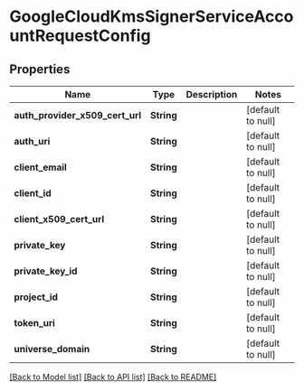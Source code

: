 # GoogleCloudKmsSignerServiceAccountRequestConfig

## Properties

| Name                            | Type       | Description | Notes             |
| ------------------------------- | ---------- | ----------- | ----------------- |
| **auth_provider_x509_cert_url** | **String** |             | [default to null] |
| **auth_uri**                    | **String** |             | [default to null] |
| **client_email**                | **String** |             | [default to null] |
| **client_id**                   | **String** |             | [default to null] |
| **client_x509_cert_url**        | **String** |             | [default to null] |
| **private_key**                 | **String** |             | [default to null] |
| **private_key_id**              | **String** |             | [default to null] |
| **project_id**                  | **String** |             | [default to null] |
| **token_uri**                   | **String** |             | [default to null] |
| **universe_domain**             | **String** |             | [default to null] |

[[Back to Model list]](../README.md#documentation-for-models) [[Back to API list]](../README.md#documentation-for-api-endpoints) [[Back to README]](../README.md)
